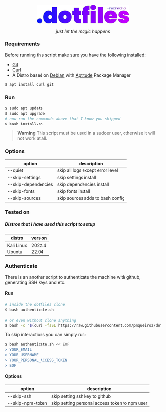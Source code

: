 <!-- VARS -->
[git-url]: https://git-scm.com/
[curl-url]: https://curl.se/
[aptitude-url]: https://wiki.debian.org/Aptitude
[debian-url]: https://www.debian.org/
<!-- END_VARS -->

<div align="center" >
   <img src="./.github/assets/logo_wo_blur.svg" width=300>

   _just let the magic happens_
</div>

### Requirements

Before running this script make sure you have the following installed:
   * [Git][git-url]
   * [Curl][curl-url]
   * A Distro based on [Debian][debian-url] with [Aptitude][aptitude-url] Package Manager

```sh
$ apt install curl git
```

### Run

```sh
$ sudo apt update
$ sudo apt upgrade
# now run the commands above that I know you skipped
$ bash install.sh
```
> **Warning** This script must be used in a sudoer user, otherwise it will not work at all.

### Options

| option  |          description             |
|---------|----------------------------------|
| --quiet | skip all logs except error level |
| --skip-settings | skip settings install |
| --skip-dependencies | skip dependencies install |
| --skip-fonts | skip fonts install |
| --skip-sources | skip sources adds to bash config |

### Tested on

##### Distros that I have used this script to setup

| distro | version |
| -------|---------|
| Kali Linux | 2022.4 |
| Ubuntu | 22.04 |

### Authenticate

There is an another script to authenticate the machine with github, generating SSH keys and etc.

#### Run

```sh
# inside the dotfiles clone
$ bash authenticate.sh

# or even without clone anything
$ bash -c "$(curl -fsSL https://raw.githubusercontent.com/pmqueiroz/dotfiles/master/authenticate.sh)"
```

To skip interactions you can simply run:

```sh
$ bash authenticate.sh << EOF
> YOUR_EMAIL
> YOUR_USERNAME
> YOUR_PERSONAL_ACCESS_TOKEN
> EOF
```

#### Options

| option  |          description             |
|---------|----------------------------------|
| --skip-ssh | skip setting ssh key to github |
| --skip-npm-token | skip setting personal access token to npm user |
